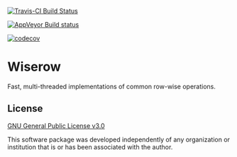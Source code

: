 [![Travis-CI Build
Status](https://travis-ci.org/asardaes/wiserow.svg?branch=master)](https://travis-ci.org/asardaes/wiserow)

[![AppVeyor Build
status](https://ci.appveyor.com/api/projects/status/bb9606tfe648gajn?svg=true)](https://ci.appveyor.com/project/asardaes/table-express)

[![codecov](https://codecov.io/gh/asardaes/wiserow/branch/master/graph/badge.svg)](https://codecov.io/gh/asardaes/wiserow)

# Wiserow

Fast, multi-threaded implementations of common row-wise operations.

## License

[GNU General Public License v3.0](LICENSE)

This software package was developed independently of any organization or
institution that is or has been associated with the author.
